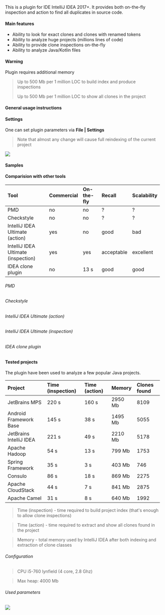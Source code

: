 This is a plugin for IDE IntelliJ IDEA 2017+. 
It provides both on-the-fly inspection and action to find all duplicates in source code.


#### Main features

- Ability to look for exact clones and clones with renamed tokens
- Ability to analyze huge projects (millions lines of code)
- Ability to provide clone inspections on-the-fly
- Ability to analyze Java/Kotlin files

#### Warning

Plugin requires additional memory

> Up to 500 Mb per 1 million LOC to build index and produce inspections 
>
> Up to 500 Mb per 1 million LOC to show all clones in the project

#### General usage instructions

#### Settings

One can set plugin parameters via **File \| Settings**

> Note that almost any change will cause full reindexing of the current project

![](https://github.com/suhininalex/IdeaClonePlugin/blob/gh-pages/images/find-configuration.png?raw=true)

#### Samples


#### Comparision with other tools

| Tool                                | Commercial | On-the-fly | Recall     | Scalability |
|:------------------------------------|:-----------|:-----------|:-----------|:------------|
| PMD                                 | no         | no         | ?          | ?           |
| Checkstyle                          | no         | no         | ?          | ?           |
| IntelliJ IDEA Ultimate (action)     | yes        | no         | good       | bad         |
| IntelliJ IDEA Ultimate (inspection) | yes        | yes        | acceptable | excellent   |
| IDEA clone plugin                   | no         | 13 s       | good       | good        |

###### PMD

###### Checkstyle

###### IntelliJ IDEA Ultimate (action)

###### IntelliJ IDEA Ultimate (inspection)

###### IDEA clone plugin

#### Tested projects

The plugin have been used to analyze a few popular Java projects. 

| Project                 | Time (inspection) | Time (action) | Memory  | Clones found  |
|:------------------------|:------------------|:--------------|:--------|:--------------|
| JetBrains MPS           | 220 s             | 160 s         | 2950 Mb | 8109          |
| Android Framework Base  | 145 s             | 38 s          | 1495 Mb | 5055          |
| JetBrains IntelliJ IDEA | 221 s             | 49 s          | 2210 Mb | 5178          |
| Apache Hadoop           | 54 s              | 13 s          | 799 Mb  | 1753          |
| Spring Framework        | 35 s              | 3 s           | 403 Mb  | 746           |
| Consulo                 | 86 s              | 18 s          | 869 Mb  | 2275          |
| Apache CloudStack       | 44 s              | 7 s           | 841 Mb  | 2875          |
| Apache Camel            | 31 s              | 8 s           | 640 Mb  | 1992          |

> Time (inspection) - time required to build project index (that's enough to allow clone inspections)

> Time (action) - time required to extract and show all clones found in the project

> Memory - total memory used by IntelliJ IDEA after both indexing and extraction of clone classes 

###### Configuration

> CPU i5-760 lynfield (4 core, 2.8 Ghz) 

> Max heap: 4000 Mb

###### Used parameters

![](https://github.com/suhininalex/IdeaClonePlugin/blob/gh-pages/images/test-configuration.png?raw=true)
